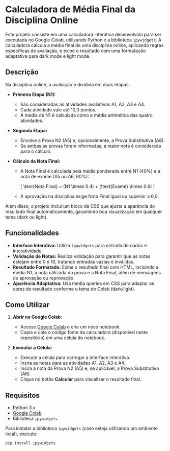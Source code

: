 # Calculadora de Média Final da Disciplina Online

Este projeto consiste em uma calculadora interativa desenvolvida para ser executada no Google Colab, utilizando Python e a biblioteca `ipywidgets`. A calculadora calcula a média final de uma disciplina online, aplicando regras específicas de avaliação, e exibe o resultado com uma formatação adaptativa para dark mode e light mode.

## Descrição

Na disciplina online, a avaliação é dividida em duas etapas:

- **Primeira Etapa (N1):**
  - São consideradas as atividades avaliativas A1, A2, A3 e A4.
  - Cada atividade vale até 10,0 pontos.
  - A média de N1 é calculada como a média aritmética das quatro atividades.

- **Segunda Etapa:**
  - Envolve a Prova N2 (A5) e, opcionalmente, a Prova Substitutiva (A6).
  - Se ambas as provas forem informadas, a maior nota é considerada para o cálculo.
  
- **Cálculo da Nota Final:**
  - A Nota Final é calculada pela média ponderada entre N1 (40%) e a nota de exame (A5 ou A6, 60%):
  
    \[
    \text{Nota Final} = (N1 \times 0.4) + (\text{Exame} \times 0.6)
    \]
  
  - A aprovação na disciplina exige Nota Final igual ou superior a 6,0.

Além disso, o projeto inclui um bloco de CSS que ajusta a aparência do resultado final automaticamente, garantindo boa visualização em qualquer tema (dark ou light).

## Funcionalidades

- **Interface Interativa:** Utiliza `ipywidgets` para entrada de dados e interatividade.
- **Validação de Notas:** Realiza validação para garantir que as notas estejam entre 0 e 10, tratando entradas vazias e inválidas.
- **Resultado Formatado:** Exibe o resultado final com HTML, incluindo a média N1, a nota utilizada da prova e a Nota Final, além de mensagens de aprovação ou reprovação.
- **Aparência Adaptativa:** Usa media queries em CSS para adaptar as cores do resultado conforme o tema do Colab (dark/light).

## Como Utilizar

1. **Abrir no Google Colab:**
   - Acesse [Google Colab](https://colab.research.google.com/) e crie um novo notebook.
   - Copie e cole o código fonte da calculadora (disponível neste repositório) em uma célula do notebook.

2. **Executar a Célula:**
   - Execute a célula para carregar a interface interativa.
   - Insira as notas para as atividades A1, A2, A3 e A4.
   - Insira a nota da Prova N2 (A5) e, se aplicável, a Prova Substitutiva (A6).
   - Clique no botão **Calcular** para visualizar o resultado final.

## Requisitos

- Python 3.x
- [Google Colab](https://colab.research.google.com/drive/1ezdAGoNnM8rfr5k6IBuixBczU62lXJCM?usp=sharing)
- Biblioteca `ipywidgets`

Para instalar a biblioteca `ipywidgets` (caso esteja utilizando um ambiente local), execute:

```bash
pip install ipywidgets
